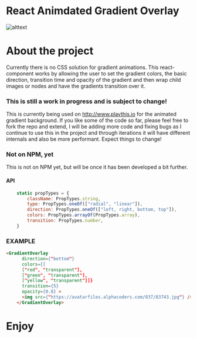 # React Animdated Gradient Overlay

![alttext](https://github.com/playthis-io/react-animated-gradient-overlay/blob/master/example/playthis.gif?raw=true)

# About the project
Currently there is no CSS solution for gradient animations. This react-component works by allowing the user to set the gradient colors, the basic direction, transition time and opacity of the gradient and then wrap child images or nodes and have the gradients transition over it. 

### This is still a work in progress and is subject to change!
This is currently being used on http://www.playthis.io for the animated gradient background. If you like some of the code so far, please feel free to fork the repo and extend, I will be adding more code and fixing bugs as I continue to use this in the project and through iterations it will have different internals and also be more performant. Expect things to change! 

### Not on NPM, yet 
This is not on NPM yet, but will be once it has been developed a bit further. 

#### API
```js
    static propTypes = {
        className: PropTypes.string,
        type: PropTypes.oneOf(["radial", "linear"]),
        direction: PropTypes.oneOf(["left, right, bottom, top"]),
        colors: PropTypes.arrayOf(PropTypes.array),
        transition: PropTypes.number,
    }   
```

### EXAMPLE
```html
<GradientOverlay 
      direction={"bottom"} 
      colors={[
      ["red", "transparent"],
      ["green", "transparent"],
      ["yellow", "transparent"]]} 
      transition={5}
      opacity={0.8} >
      <img src={"https://avatarfiles.alphacoders.com/837/83743.jpg"} />
    </GradientOverlay>
```

# Enjoy
